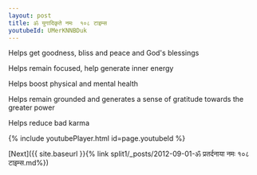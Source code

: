 ```yaml
---
layout: post
title: ॐ युगादिकृते नमः  १०८ टाइम्स
youtubeId: UMerKNNBDuk
---
```

 
 
Helps get goodness, bliss and peace and God's blessings
 
Helps remain focused, help generate inner energy 
 
Helps boost physical and mental health 
 
Helps remain grounded and generates a sense of gratitude towards the greater power 
 
Helps reduce bad karma
 
 
 
 


{% include youtubePlayer.html id=page.youtubeId %}
 
[Next]({{ site.baseurl }}{% link  split1/_posts/2012-09-01-ॐ प्रतर्दनाया नमः १०८ टाइम्स.md%})
 
